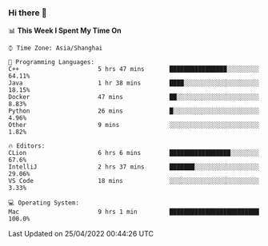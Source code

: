 ### Hi there 👋


<!--START_SECTION:waka-->
📊 **This Week I Spent My Time On** 

```text
⌚︎ Time Zone: Asia/Shanghai

💬 Programming Languages: 
C++                      5 hrs 47 mins       ████████████████░░░░░░░░░   64.11% 
Java                     1 hr 38 mins        ████░░░░░░░░░░░░░░░░░░░░░   18.15% 
Docker                   47 mins             ██░░░░░░░░░░░░░░░░░░░░░░░   8.83% 
Python                   26 mins             █░░░░░░░░░░░░░░░░░░░░░░░░   4.96% 
Other                    9 mins              ░░░░░░░░░░░░░░░░░░░░░░░░░   1.82%

🔥 Editors: 
CLion                    6 hrs 6 mins        █████████████████░░░░░░░░   67.6% 
IntelliJ                 2 hrs 37 mins       ███████░░░░░░░░░░░░░░░░░░   29.06% 
VS Code                  18 mins             ░░░░░░░░░░░░░░░░░░░░░░░░░   3.33%

💻 Operating System: 
Mac                      9 hrs 1 min         █████████████████████████   100.0%

```


 Last Updated on 25/04/2022 00:44:26 UTC
<!--END_SECTION:waka-->

<!--
**SillyPasty/SillyPasty** is a ✨ _special_ ✨ repository because its `README.md` (this file) appears on your GitHub profile.

Here are some ideas to get you started:

- 🔭 I’m currently working on ...
- 🌱 I’m currently learning ...
- 👯 I’m looking to collaborate on ...
- 🤔 I’m looking for help with ...
- 💬 Ask me about ...
- 📫 How to reach me: ...
- 😄 Pronouns: ...
- ⚡ Fun fact: ...
-->


